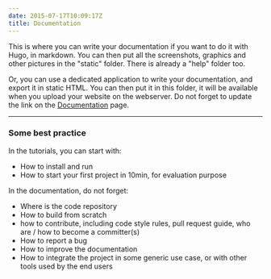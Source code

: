 ```yaml
---
date: 2015-07-17T10:09:17Z
title: Documentation
---
```


This is where you can write your documentation if you want to do it with Hugo, in markdown. You can then put all the  screenshots, graphics and other pictures in the "static" folder. There is already a "help" folder too.

Or, you can use a dedicated application to write your documentation, and export it in static HTML. You can then put it in this folder, it will be available when you upload your website on the webserver. Do not forget to update the link on the [Documentation](../documentation) page.

---

### Some best practice

In the tutorials, you can start with:

- How to install and run
- How to start your first project in 10min, for evaluation purpose

In the documentation, do not forget:

- Where is the code repository
- How to build from scratch
- how to contribute, including code style rules, pull request guide, who are / how to become a committer(s)
- How to report a bug
- How to improve the documentation
- How to integrate the project in some generic use case, or with other tools used by the end users
